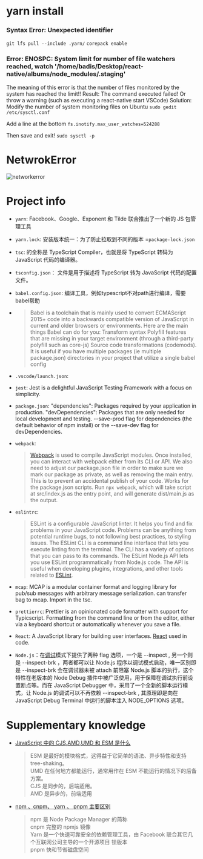# yarn install

### Syntax Error: Unexpected identifier

`git lfs pull --include .yarn/`
`corepack enable`

### Error: ENOSPC: System limit for number of file watchers reached, watch '/home/badis/Desktop/react-native/albums/node_modules/.staging'

The meaning of this error is that the number of files monitored by the system has reached the limit!!
Result: The command executed failed! Or throw a warning (such as executing a react-native start VSCode)
Solution:
Modify the number of system monitoring files on Ubuntu
`sudo gedit /etc/sysctl.conf`

Add a line at the bottom
`fs.inotify.max_user_watches=524288`

Then save and exit!
`sudo sysctl -p`

# NetwrokError

![networkerror](./pic/NetworkError.png)

# Project info

- `yarn`: Facebook、Google、Exponent 和 Tilde 联合推出了一个新的 JS 包管理工具
- `yarn.lock`: 安装版本统一：为了防止拉取到不同的版本 =`package-lock.json`
- `tsc`: 的全称是 TypeScript Compiler，也就是将 TypeScript 转码为 JavaScript 代码的编译器。
- `tsconfig.json`： 文件是用于描述将 TypeScript 转为 JavaScript 代码的配置文件。
- `babel.config.json`: 编译工具，例如typescript不对path进行编译，需要babel帮助
- > Babel is a toolchain that is mainly used to convert ECMAScript 2015+ code into a backwards compatible version of JavaScript in current and older browsers or environments. Here are the main things Babel can do for you:
  > Transform syntax Polyfill features that are missing in your target environment (through a third-party polyfill such as core-js)
  > Source code transformations (codemods). It is useful if you have multiple packages (ie multiple package.json) directories in your project that utilize a single babel config
- `.vscode/launch.json`:
- `jest`: Jest is a delightful JavaScript Testing Framework with a focus on simplicity.
- `package.json`: "dependencies": Packages required by your application in production.
                "devDependencies": Packages that are only needed for local development and testing.
                --save-prod flag for dependencies (the default behavior of npm install) or the --save-dev flag for devDependencies.
- `webpack`:
  > [Webpack](https://webpack.js.org/guides/getting-started/#basic-setup) is used to compile JavaScript modules. Once installed, you can interact with webpack either from its CLI or API.
  > We also need to adjust our package.json file in order to make sure we mark our package as private, as well as removing the main entry. This is to prevent an accidental publish of your code. Works for the package.json scripts.
  > Run `npx webpack`, which will take script at src/index.js as the entry point, and will generate dist/main.js as the output.
- `eslintrc`:
  > ESLint is a configurable JavaScript linter. It helps you find and fix problems in your JavaScript code. Problems can be anything from potential runtime bugs, to not following best practices, to styling issues. The ESLint CLI is a command line interface that lets you execute linting from the terminal. The CLI has a variety of options that you can pass to its commands.
  > The ESLint Node.js API lets you use ESLint programmatically from Node.js code. The API is useful when developing plugins, integrations, and other tools related to [ESLint](https://eslint.org/docs/latest/user-guide/getting-started).
- `mcap`: MCAP is a modular container format and logging library for pub/sub messages with arbitrary message serialization. can transfer bag to mcap. Import in the tsc.
- `prettierrc`: Prettier is an opinionated code formatter with support for Typicscript. Formatting from the command line or from the editor, either via a keyboard shortcut or automatically whenever you save a file.

- `React`: A JavaScript library for building user interfaces. [React](https://reactjs.org/) used in code.

- `Node.js`：在[调试](https://blog.csdn.net/Taobaojishu/article/details/125437831)模式下提供了两种 flag 选项，一个是 --inspect , 另一个则是 --inspect-brk ，两者都可以让 Node.js 程序以调试模式启动，唯一区别即是 --inspect-brk 会在调试器未被 attach 前阻塞 Node.js 脚本的执行，这个特性在老版本的 Node Debug 插件中被广泛使用，用于保障在调试执行前设置断点等。而在 JavaScript Debugger 中，采用了一个全新的脚本运行模式，让 Node.js 的调试可以不再依赖 --inspect-brk , 其原理即是向在 JavaScript Debug Terminal 中运行的脚本注入 NODE_OPTIONS 选项。

# Supplementary knowledge

- [JavaScript 中的 CJS,AMD,UMD 和 ESM 是什么
  ](https://www.imyangyong.com/blog/2020/11/javascript/JavaScript%20%E4%B8%AD%E7%9A%84CJS,AMD,UMD%E5%92%8CESM%E6%98%AF%E4%BB%80%E4%B9%88/#:~:text=ESM%E6%98%AF%E6%9C%80%E5%A5%BD%E7%9A%84,%E5%90%8C%E6%AD%A5%E7%9A%84%EF%BC%8C%E5%90%8E%E7%AB%AF%E9%80%82%E7%94%A8%E3%80%82)

  > ESM 是最好的模块格式，这得益于它简单的语法、异步特性和支持 tree-shaking。\
  > UMD 在任何地方都能运行，通常用作在 ESM 不能运行的情况下的后备方案。\
  > CJS 是同步的，后端适用。\
  > AMD 是异步的，前端适用

- [npm 、cnpm、 yarn 、 pnpm 主要区别](https://wuxinhua.com/posts/Node-js-Package-Manager-And-Npm-Dependency-Installation-Mechanism/)
  > npm 是 Node Package Manager 的简称 \
  > cnpm 完整的 npmjs 镜像 \
  > Yarn 是一个快速可靠安全的依赖管理工具，由 Facebook 联合其它几个互联网公司主导的一个开源项目 锁版本 \
  > pnpm 快和节省磁盘空间
